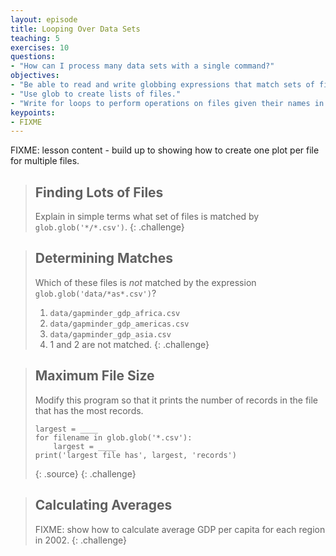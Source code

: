 ```yaml
---
layout: episode
title: Looping Over Data Sets
teaching: 5
exercises: 10
questions:
- "How can I process many data sets with a single command?"
objectives:
- "Be able to read and write globbing expressions that match sets of files."
- "Use glob to create lists of files."
- "Write for loops to perform operations on files given their names in a list."
keypoints:
- FIXME
---
```

FIXME: lesson content - build up to showing how to create one plot per file for multiple files.

> ## Finding Lots of Files
> 
> Explain in simple terms what set of files is matched by `glob.glob('*/*.csv')`.
{: .challenge}

> ## Determining Matches
> 
> Which of these files is *not* matched by the expression `glob.glob('data/*as*.csv')`?
> 
> 1. `data/gapminder_gdp_africa.csv`
> 2. `data/gapminder_gdp_americas.csv`
> 3. `data/gapminder_gdp_asia.csv`
> 4. 1 and 2 are not matched.
{: .challenge}

> ## Maximum File Size
> 
> Modify this program so that it prints the number of records in
> the file that has the most records.
> 
> ~~~
> largest = ____
> for filename in glob.glob('*.csv'):
>     largest = ____
> print('largest file has', largest, 'records')
> ~~~
> {: .source}
{: .challenge}

> ## Calculating Averages
> 
> FIXME: show how to calculate average GDP per capita for each region in 2002.
{: .challenge}
